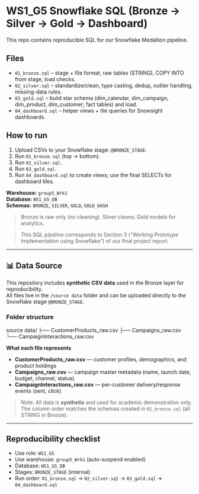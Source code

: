 # WS1_G5 Snowflake SQL (Bronze → Silver → Gold → Dashboard)

This repo contains reproducible SQL for our Snowflake Medallion pipeline.

## Files
- `01_bronze.sql` – stage + file format, raw tables (STRING), COPY INTO from stage, load checks.
- `02_silver.sql` – standardize/clean, type casting, dedup, outlier handling, missing-data rules.
- `03_gold.sql` – build star schema (dim_calendar, dim_campaign, dim_product, dim_customer; fact tables) and load.
- `04_dashboard.sql` – helper views + tile queries for Snowsight dashboards.

## How to run
1. Upload CSVs to your Snowflake stage: `@BRONZE_STAGE`.
2. Run `01_bronze.sql` (top → bottom).
3. Run `02_silver.sql`.
4. Run `03_gold.sql`.
5. Run `04_dashboard.sql` to create views; use the final SELECTs for dashboard tiles.

**Warehouse:** `group5_Wrk1`  
**Database:** `WS1_G5_DB`  
**Schemas:** `BRONZE`, `SILVER`, `GOLD`, `GOLD_DASH`

> Bronze is raw only (no cleaning). Silver cleans; Gold models for analytics.

> This SQL pipeline corresponds to Section 3 (“Working Prototype Implementation using Snowflake”)
> of our final project report.

---

## 📊 Data Source

This repository includes **synthetic CSV data** used in the Bronze layer for reproducibility.  
All files live in the `/source data` folder and can be uploaded directly to the Snowflake stage `@BRONZE_STAGE`.

### Folder structure
source data/
├── CustomerProducts_raw.csv
├── Campaigns_raw.csv
└── CampaignInteractions_raw.csv

**What each file represents**
- **CustomerProducts_raw.csv** — customer profiles, demographics, and product holdings  
- **Campaigns_raw.csv** — campaign master metadata (name, launch date, budget, channel, status)  
- **CampaignInteractions_raw.csv** — per-customer delivery/response events (sent, click)

> Note: All data is **synthetic** and used for academic demonstration only.  
> The column order matches the schemas created in `01_bronze.sql` (all STRING in Bronze).

---

## Reproducibility checklist
- Use role: `WS1_G5`
- Use warehouse: `group5_Wrk1` (auto-suspend enabled)
- Database: `WS1_G5_DB`
- Stages: `BRONZE_STAGE` (internal)
- Run order: `01_bronze.sql` → `02_silver.sql` → `03_gold.sql` → `04_dashboard.sql`